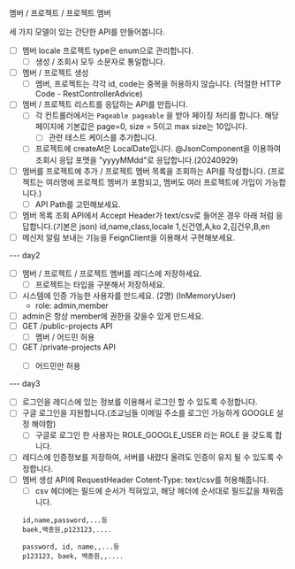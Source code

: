 
멤버 / 프로젝트 / 프로젝트 멤버

세 가지 모델이 있는 간단한 API를 만들어봅니다.


* [ ] 멤버 locale  프로젝트 type은 enum으로 관리합니다.
    * [ ] 생성 / 조회시 모두 소문자로 통일합니다. 
* [ ] 멤버 / 프로젝트 생성
    * [ ] 멤버, 프로젝트는 각각 id, code는 중복을 허용하지 않습니다. (적절한 HTTP Code - RestControllerAdvice)
* [ ] 멤버 / 프로젝트 리스트를 응답하는 API를 만듭니다.
    * [ ] 각 컨트롤러에서는 `Pageable pageable` 을 받아 페이징 처리를 합니다. 해당 페이지에 기본값은 page=0, size = 5이고 max size는 10입니다.
        * [ ] 관련 테스트 케이스를 추가합니다.
    * [ ]  프로젝트에 createAt은 LocalDate입니다. @JsonComponent을 이용하여 조회시 응답 포맷을 "yyyyMMdd"로 응답합니다.(20240929)
* [ ] 멤버를 프로젝트에 추가 / 프로젝트 멤버 목록을 조회하는 API를 작성합니다. (프로젝트는 여러명에 프로젝트 멤버가 포함되고, 멤버도 여러 프로젝트에 가입이 가능합니다.)
    * [ ] API Path를 고민해보세요. 
* [ ]  멤버 목록 조회 API에서 Accept Header가 text/csv로 들어온 경우 아래 처럼 응답합니다.(기본은 json)
  id,name,class,locale
  1,신건영,A,ko
  2,김건우,B,en
* [ ] 메신저 알림 보내는 기능을 FeignClient을 이용해서 구현해보세요.

--- day2

* [ ] 멤버 / 프로젝트 / 프로젝트 멤버를 레디스에 저장하세요.
  * [ ] 프로젝트는 타입을 구분해서 저장하세요.
* [ ] 시스템에 인증 가능한 사용자를 만드세요. (2명) (InMemoryUser)
  * role: admin,member
* [ ] admin은 항상 member에 권한을 갖을수 있게 만드세요.
* [ ] GET /public-projects API
  * [ ] 멤버 / 어드민 허용
* [ ] GET /private-projects API
  * [ ] 어드민만 허용


--- day3

* [ ] 로그인을 레디스에 있는 정보를 이용해서 로그인 할 수 있도록 수정합니다.
* [ ] 구글 로그인을 지원합니다.(조교님들 이메일 주소를 로그인 가능하게 GOOGLE 설정 해야함)
  * [ ] 구글로 로그인 한 사용자는 ROLE_GOOGLE_USER 라는 ROLE 을 갖도록 합니다.
* [ ] 레디스에 인증정보를 저장하여, 서버를 내렸다 올려도 인증이 유지 될 수 있도록 수정합니다.
* [ ] 멤버 생성 API에 RequestHeader Cotent-Type: text/csv를 허용해줍니다.
  * [ ] csv 헤더에는 필드에 순서가 적혀있고, 해당 헤더에 순서대로 필드값을 채워줍니다.
  ```
  id,name,password,...등
  baek,백종원,p123123,....
  ```
  ```
  password, id, name,,...등
  p123123, baek, 백종원,,....
  ```